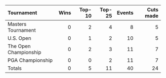 | Tournament            |   Wins |   Top-10 |   Top-25 |   Events |   Cuts made |
|:----------------------|-------:|---------:|---------:|---------:|------------:|
| Masters Tournament    |      0 |        2 |        4 |        8 |           5 |
| U.S. Open             |      0 |        1 |        2 |       10 |           5 |
| The Open Championship |      0 |        2 |        3 |       11 |           7 |
| PGA Championship      |      0 |        0 |        2 |       11 |           7 |
| Totals                |      0 |        5 |       11 |       40 |          24 |
